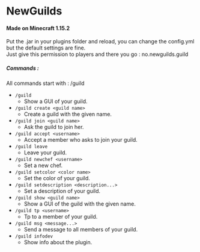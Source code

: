 # NewGuilds
#### Made on Minecraft 1.15.2
Put the .jar in your plugins folder and reload, you can change the config.yml but the default settings are fine.
<br>Just give this permission to players and there you go : no.newguilds.guild

##### Commands :
All commands start with : /guild
* `/guild`
  * Show a GUI of your guild.
* `/guild create <guild name>`
  * Create a guild with the given name.
* `/guild join <guild name>`
  * Ask the guild to join her.
* `/guild accept <username>`
  * Accept a member who asks to join your guild.
* `/guild leave`
  * Leave your guild.
* `/guild newchef <username>`
  * Set a new chef.
* `/guild setcolor <color name>`
  * Set the color of your guild.
* `/guild setdescription <description...>`
  * Set a description of your guild.
* `/guild show <guild name>`
  * Show a GUI of the guild with the given name.
* `/guild tp <username>`
  * Tp to a member of your guild.
* `/guild msg <message...>`
  * Send a message to all members of your guild.
* `/guild infodev`
  * Show info about the plugin.